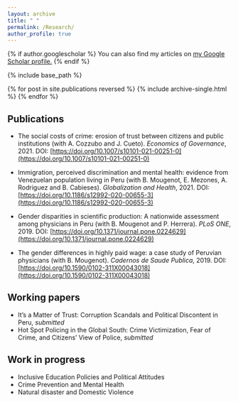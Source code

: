 ```yaml
---
layout: archive
title: " "
permalink: /Research/
author_profile: true
---
```


{% if author.googlescholar %}
  You can also find my articles on <u><a href="{{author.googlescholar}}">my Google Scholar profile</a>.</u>
{% endif %}

{% include base_path %}

{% for post in site.publications reversed %}
  {% include archive-single.html %}
{% endfor %}

Publications
---- 
* The social costs of crime: erosion of trust between citizens and public institutions (with A. Cozzubo and J. Cueto). _Economics of Governance_, 2021. DOI: [https://doi.org/10.1007/s10101-021-00251-0](https://doi.org/10.1007/s10101-021-00251-0)

* Immigration, perceived discrimination and mental health: evidence from Venezuelan population living in Peru (with B. Mougenot, E. Mezones, A. Rodriguez and B. Cabieses). _Globalization and Health_, 2021. DOI: [https://doi.org/10.1186/s12992-020-00655-3](https://doi.org/10.1186/s12992-020-00655-3)

* Gender disparities in scientific production: A nationwide assessment among physicians in Peru (with B. Mougenot and P. Herrera). _PLoS ONE_, 2019. DOI: [https://doi.org/10.1371/journal.pone.0224629](https://doi.org/10.1371/journal.pone.0224629)

* The gender differences in highly paid wage: a case study of Peruvian physicians (with B. Mougenot). _Cadernos de Saude Publica_, 2019. DOI: [https://doi.org/10.1590/0102-311X00043018](https://doi.org/10.1590/0102-311X00043018)

Working papers
---- 
* It’s a Matter of Trust: Corruption Scandals and Political Discontent in Peru, _submitted_
* Hot Spot Policing in the Global South: Crime Victimization, Fear of Crime, and Citizens’ View of Police, _submitted_

Work in progress
---- 
* Inclusive Education Policies and Political Attitudes
* Crime Prevention and Mental Health
* Natural disaster and Domestic Violence



